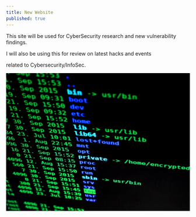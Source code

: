 ```yaml
---
title: New Website
published: true
---
```



This site will be used for CyberSecurity research and new vulnerability findings.

I will also be using this for review on latest hacks and events

related to Cybersecurity/InfoSec.

![](/assets/hack.jpg)
